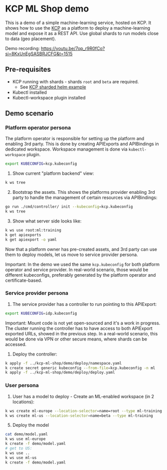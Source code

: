 # KCP ML Shop demo

This is a demo of a simple machine-learning service, hosted on KCP.
It shows how to use the [KCP](https://kcp.io) as a platform to deploy a 
machine-learning model and expose it as a REST API.
Use global shards to run models close to data (geo placement).

Demo recording: https://youtu.be/7op_r9R0fCo?si=8KxUnEgSASBRJCFG&t=1515 

## Pre-requisites

- KCP running with shards - shards `root` and `beta` are required. 
  - See [KCP sharded helm example](https://github.com/kcp-dev/helm-charts/tree/main/examples/sharded)
- Kubectl installed
- Kubectl-workspace plugin installed

## Demo scenario

### Platform operator persona 

The platform operator is responsible for setting up the platform and enabling 3rd party.
This is done by creating APIExports and APIBindings in dedicated workspace.
Workspace management is done via `kubectl-workspace` plugin.

```bash
export KUBECONFIG=kcp.kubeconfig
```

1. Show current "platform backend" view:

```bash
k ws tree
```

2. Bootstrap the assets. This shows the platforms provider enabling 3rd party to handle
the management of certain resources via APIBindings:

```bash
go run ./cmd/controller/ init --kubeconfig=kcp.kubeconfig
k ws tree
```

3. Show what server side looks like:

```bash
k ws use root:ml:training
k get apiexports
k get apiexport -o yaml
```

Now that a platform owner has pre-created assets, and 3rd party can use them to deploy models,
let us move to service provider persona. 

Important: In the demo we used the same `kcp.kubeconfig` for both platform operator and service provider.
In real-world scenario, those would be different kubeconfigs, preferably generated by the platform operator
and certificate-based. 

### Service provider persona

1. The service provider has a controller to run pointing to this APIExport:

```bash
export KUBECONFIG=idp.kubeconfig
```

Important: Mount code is not yet open-sourced and it's a work in progress.
The cluster running the controller has to have access to both APIExport exported URLs,
showed in the previous step. In a real-world scenario, this would be done via VPN or other secure means,
where shards can be accessed.

1. Deploy the controller:

```bash
k apply -f ../kcp-ml-shop/demo/deploy/namespace.yaml
k create secret generic kubeconfig --from-file=kcp.kubeconfig -n ml
k apply -f ../kcp-ml-shop/demo/deploy/deploy.yaml
```


### User persona

1. User has a model to deploy - Create an ML-enabled workspace (in 2 locations):

```bash
k ws create ml-europe --location-selector=name=root --type ml-training
k ws create ml-us --location-selector=name=beta --type ml-training
```

5. Deploy the model

```bash
cat demo/model.yaml
k ws use ml-europe
k create -f demo/model.yaml
# get to US:
k ws use ..
k ws use ml-us
k create -f demo/model.yaml
```

